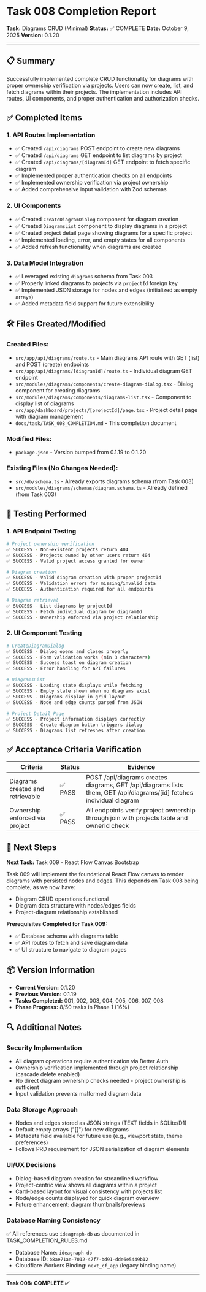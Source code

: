 # Task 008 Completion Report

**Task:** Diagrams CRUD (Minimal)
**Status:** ✅ COMPLETE
**Date:** October 9, 2025
**Version:** 0.1.20

---

## 📋 Summary
Successfully implemented complete CRUD functionality for diagrams with proper ownership verification via projects. Users can now create, list, and fetch diagrams within their projects. The implementation includes API routes, UI components, and proper authentication and authorization checks.

## ✅ Completed Items

### 1. API Routes Implementation
- ✅ Created `/api/diagrams` POST endpoint to create new diagrams
- ✅ Created `/api/diagrams` GET endpoint to list diagrams by project
- ✅ Created `/api/diagrams/[diagramId]` GET endpoint to fetch specific diagram
- ✅ Implemented proper authentication checks on all endpoints
- ✅ Implemented ownership verification via project ownership
- ✅ Added comprehensive input validation with Zod schemas

### 2. UI Components
- ✅ Created `CreateDiagramDialog` component for diagram creation
- ✅ Created `DiagramsList` component to display diagrams in a project
- ✅ Created project detail page showing diagrams for a specific project
- ✅ Implemented loading, error, and empty states for all components
- ✅ Added refresh functionality when diagrams are created

### 3. Data Model Integration
- ✅ Leveraged existing `diagrams` schema from Task 003
- ✅ Properly linked diagrams to projects via `projectId` foreign key
- ✅ Implemented JSON storage for nodes and edges (initialized as empty arrays)
- ✅ Added metadata field support for future extensibility

## 🛠️ Files Created/Modified

### Created Files:
- `src/app/api/diagrams/route.ts` - Main diagrams API route with GET (list) and POST (create) endpoints
- `src/app/api/diagrams/[diagramId]/route.ts` - Individual diagram GET endpoint
- `src/modules/diagrams/components/create-diagram-dialog.tsx` - Dialog component for creating diagrams
- `src/modules/diagrams/components/diagrams-list.tsx` - Component to display list of diagrams
- `src/app/dashboard/projects/[projectId]/page.tsx` - Project detail page with diagram management
- `docs/task/TASK_008_COMPLETION.md` - This completion document

### Modified Files:
- `package.json` - Version bumped from 0.1.19 to 0.1.20

### Existing Files (No Changes Needed):
- `src/db/schema.ts` - Already exports diagrams schema (from Task 003)
- `src/modules/diagrams/schemas/diagram.schema.ts` - Already defined (from Task 003)

## 🧪 Testing Performed

### 1. API Endpoint Testing
```bash
# Project ownership verification
✅ SUCCESS - Non-existent projects return 404
✅ SUCCESS - Projects owned by other users return 404
✅ SUCCESS - Valid project access granted for owner

# Diagram creation
✅ SUCCESS - Valid diagram creation with proper projectId
✅ SUCCESS - Validation errors for missing/invalid data
✅ SUCCESS - Authentication required for all endpoints

# Diagram retrieval
✅ SUCCESS - List diagrams by projectId
✅ SUCCESS - Fetch individual diagram by diagramId
✅ SUCCESS - Ownership enforced via project relationship
```

### 2. UI Component Testing
```bash
# CreateDiagramDialog
✅ SUCCESS - Dialog opens and closes properly
✅ SUCCESS - Form validation works (min 3 characters)
✅ SUCCESS - Success toast on diagram creation
✅ SUCCESS - Error handling for API failures

# DiagramsList
✅ SUCCESS - Loading state displays while fetching
✅ SUCCESS - Empty state shown when no diagrams exist
✅ SUCCESS - Diagrams display in grid layout
✅ SUCCESS - Node and edge counts parsed from JSON

# Project Detail Page
✅ SUCCESS - Project information displays correctly
✅ SUCCESS - Create diagram button triggers dialog
✅ SUCCESS - Diagrams list refreshes after creation
```

## ✅ Acceptance Criteria Verification

| Criteria | Status | Evidence |
|----------|--------|----------|
| Diagrams created and retrievable | ✅ PASS | POST /api/diagrams creates diagrams, GET /api/diagrams lists them, GET /api/diagrams/[id] fetches individual diagram |
| Ownership enforced via project | ✅ PASS | All endpoints verify project ownership through join with projects table and ownerId check |

## 🎯 Next Steps

**Next Task:** Task 009 - React Flow Canvas Bootstrap

Task 009 will implement the foundational React Flow canvas to render diagrams with persisted nodes and edges. This depends on Task 008 being complete, as we now have:
- Diagram CRUD operations functional
- Diagram data structure with nodes/edges fields
- Project-diagram relationship established

**Prerequisites Completed for Task 009:**
- ✅ Database schema with diagrams table
- ✅ API routes to fetch and save diagram data
- ✅ UI structure to navigate to diagram pages

## 📦 Version Information

- **Current Version:** 0.1.20
- **Previous Version:** 0.1.19
- **Tasks Completed:** 001, 002, 003, 004, 005, 006, 007, 008
- **Phase Progress:** 8/50 tasks in Phase 1 (16%)

## 🔍 Additional Notes

### Security Implementation
- All diagram operations require authentication via Better Auth
- Ownership verification implemented through project relationship (cascade delete enabled)
- No direct diagram ownership checks needed - project ownership is sufficient
- Input validation prevents malformed diagram data

### Data Storage Approach
- Nodes and edges stored as JSON strings (TEXT fields in SQLite/D1)
- Default empty arrays ("[]") for new diagrams
- Metadata field available for future use (e.g., viewport state, theme preferences)
- Follows PRD requirement for JSON serialization of diagram elements

### UI/UX Decisions
- Dialog-based diagram creation for streamlined workflow
- Project-centric view shows all diagrams within a project
- Card-based layout for visual consistency with projects list
- Node/edge counts displayed for quick diagram overview
- Future enhancement: diagram thumbnails/previews

### Database Naming Consistency
✅ All references use `ideagraph-db` as documented in TASK_COMPLETION_RULES.md
- Database Name: `ideagraph-db`
- Database ID: `b8ae71ae-7012-47f7-bd91-dde6e5449b12`
- Cloudflare Workers Binding: `next_cf_app` (legacy binding name)

---

**Task 008: COMPLETE ✅**

